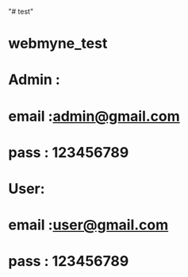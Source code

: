 "# test" 
# webmyne_test

# Admin :
# email :admin@gmail.com
# pass : 123456789

# User:
# email :user@gmail.com
# pass : 123456789
